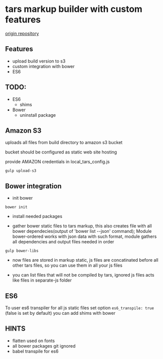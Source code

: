# tars markup builder with custom features
[origin repository](https://github.com/2gis/tars)

## Features

* upload build version to s3
* custom integration with bower
* ES6

## TODO:
* ES6
    * shims
* Bower
    * uninstall package


## Amazon S3
uploads all files from build directory to amazon s3 bucket

bucket should be configured as static web site hosting

provide AMAZON credentials in local_tars_config.js


```shell
gulp upload-s3
```

## Bower integration

- init bower

```shell
bower init
```

- install needed packages

- gather bower static files to tars markup, this also creates file with all bower dependecies(output of 'bower list --json' command); Module bower-ordered works with json data with such format, module gathers all dependencies and output files needed in order

```shell
gulp bower-libs
```

- now files are stored in markup static, js files are concatinated before all other tars files, so you can use them in all your js files

- you can list files that will not be compiled by tars, ignored js files acts like files in separate-js folder

## ES6
To user es6 transpiler for all js static files set option `es6_transpile: true` (false is set by default)
you can add shims with bower



## HINTS
 - flatten used on fonts
 - all bower packages git ignored
 - babel transpile for es6
